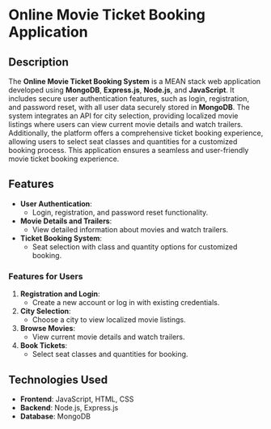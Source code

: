 # Online Movie Ticket Booking Application

## Description
The **Online Movie Ticket Booking System** is a MEAN stack web application developed using **MongoDB**, **Express.js**, **Node.js**, and **JavaScript**. It includes secure user authentication features, such as login, registration, and password reset, with all user data securely stored in **MongoDB**. The system integrates an API for city selection, providing localized movie listings where users can view current movie details and watch trailers. Additionally, the platform offers a comprehensive ticket booking experience, allowing users to select seat classes and quantities for a customized booking process. This application ensures a seamless and user-friendly movie ticket booking experience.

## Features
- **User Authentication**:
  - Login, registration, and password reset functionality.
- **Movie Details and Trailers**:
  - View detailed information about movies and watch trailers.
- **Ticket Booking System**:
  - Seat selection with class and quantity options for customized booking.
 
### Features for Users
1. **Registration and Login**:
   - Create a new account or log in with existing credentials.
2. **City Selection**:
   - Choose a city to view localized movie listings.
3. **Browse Movies**:
   - View current movie details and watch trailers.
4. **Book Tickets**:
   - Select seat classes and quantities for booking.

## Technologies Used
- **Frontend**: JavaScript, HTML, CSS
- **Backend**: Node.js, Express.js
- **Database**: MongoDB




